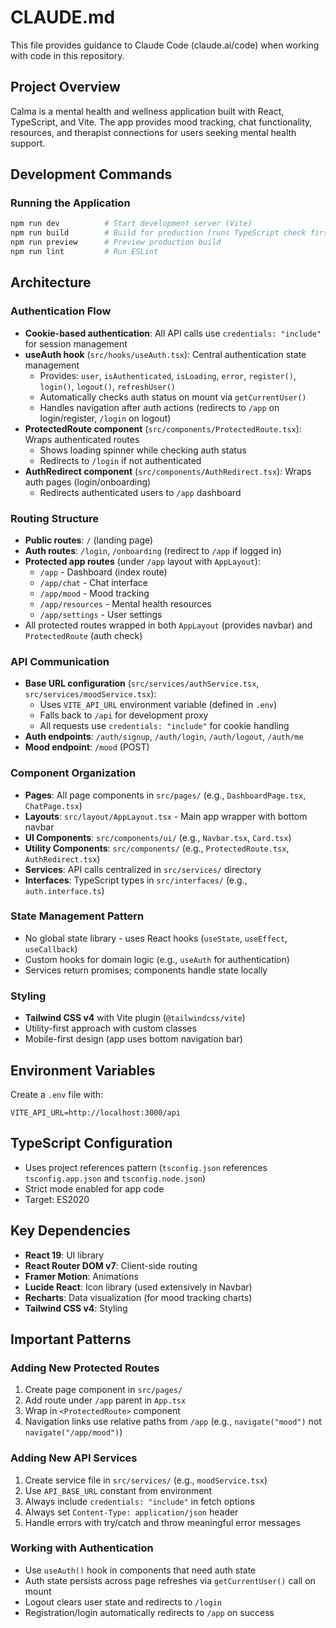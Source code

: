 # CLAUDE.md

This file provides guidance to Claude Code (claude.ai/code) when working with code in this repository.

## Project Overview

Calma is a mental health and wellness application built with React, TypeScript, and Vite. The app provides mood tracking, chat functionality, resources, and therapist connections for users seeking mental health support.

## Development Commands

### Running the Application
```bash
npm run dev          # Start development server (Vite)
npm run build        # Build for production (runs TypeScript check first)
npm run preview      # Preview production build
npm run lint         # Run ESLint
```

## Architecture

### Authentication Flow
- **Cookie-based authentication**: All API calls use `credentials: "include"` for session management
- **useAuth hook** (`src/hooks/useAuth.tsx`): Central authentication state management
  - Provides: `user`, `isAuthenticated`, `isLoading`, `error`, `register()`, `login()`, `logout()`, `refreshUser()`
  - Automatically checks auth status on mount via `getCurrentUser()`
  - Handles navigation after auth actions (redirects to `/app` on login/register, `/login` on logout)
- **ProtectedRoute component** (`src/components/ProtectedRoute.tsx`): Wraps authenticated routes
  - Shows loading spinner while checking auth status
  - Redirects to `/login` if not authenticated
- **AuthRedirect component** (`src/components/AuthRedirect.tsx`): Wraps auth pages (login/onboarding)
  - Redirects authenticated users to `/app` dashboard

### Routing Structure
- **Public routes**: `/` (landing page)
- **Auth routes**: `/login`, `/onboarding` (redirect to `/app` if logged in)
- **Protected app routes** (under `/app` layout with `AppLayout`):
  - `/app` - Dashboard (index route)
  - `/app/chat` - Chat interface
  - `/app/mood` - Mood tracking
  - `/app/resources` - Mental health resources
  - `/app/settings` - User settings
- All protected routes wrapped in both `AppLayout` (provides navbar) and `ProtectedRoute` (auth check)

### API Communication
- **Base URL configuration** (`src/services/authService.tsx`, `src/services/moodService.tsx`):
  - Uses `VITE_API_URL` environment variable (defined in `.env`)
  - Falls back to `/api` for development proxy
  - All requests use `credentials: "include"` for cookie handling
- **Auth endpoints**: `/auth/signup`, `/auth/login`, `/auth/logout`, `/auth/me`
- **Mood endpoint**: `/mood` (POST)

### Component Organization
- **Pages**: All page components in `src/pages/` (e.g., `DashboardPage.tsx`, `ChatPage.tsx`)
- **Layouts**: `src/layout/AppLayout.tsx` - Main app wrapper with bottom navbar
- **UI Components**: `src/components/ui/` (e.g., `Navbar.tsx`, `Card.tsx`)
- **Utility Components**: `src/components/` (e.g., `ProtectedRoute.tsx`, `AuthRedirect.tsx`)
- **Services**: API calls centralized in `src/services/` directory
- **Interfaces**: TypeScript types in `src/interfaces/` (e.g., `auth.interface.ts`)

### State Management Pattern
- No global state library - uses React hooks (`useState`, `useEffect`, `useCallback`)
- Custom hooks for domain logic (e.g., `useAuth` for authentication)
- Services return promises; components handle state locally

### Styling
- **Tailwind CSS v4** with Vite plugin (`@tailwindcss/vite`)
- Utility-first approach with custom classes
- Mobile-first design (app uses bottom navigation bar)

## Environment Variables

Create a `.env` file with:
```
VITE_API_URL=http://localhost:3000/api
```

## TypeScript Configuration

- Uses project references pattern (`tsconfig.json` references `tsconfig.app.json` and `tsconfig.node.json`)
- Strict mode enabled for app code
- Target: ES2020

## Key Dependencies

- **React 19**: UI library
- **React Router DOM v7**: Client-side routing
- **Framer Motion**: Animations
- **Lucide React**: Icon library (used extensively in Navbar)
- **Recharts**: Data visualization (for mood tracking charts)
- **Tailwind CSS v4**: Styling

## Important Patterns

### Adding New Protected Routes
1. Create page component in `src/pages/`
2. Add route under `/app` parent in `App.tsx`
3. Wrap in `<ProtectedRoute>` component
4. Navigation links use relative paths from `/app` (e.g., `navigate("mood")` not `navigate("/app/mood")`)

### Adding New API Services
1. Create service file in `src/services/` (e.g., `moodService.tsx`)
2. Use `API_BASE_URL` constant from environment
3. Always include `credentials: "include"` in fetch options
4. Always set `Content-Type: application/json` header
5. Handle errors with try/catch and throw meaningful error messages

### Working with Authentication
- Use `useAuth()` hook in components that need auth state
- Auth state persists across page refreshes via `getCurrentUser()` call on mount
- Logout clears user state and redirects to `/login`
- Registration/login automatically redirects to `/app` on success
